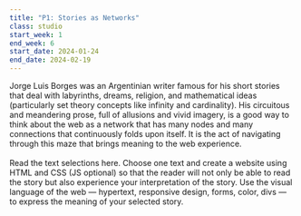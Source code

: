 ```yaml
---
title: "P1: Stories as Networks"
class: studio
start_week: 1
end_week: 6
start_date: 2024-01-24
end_date: 2024-02-19
---
```


Jorge Luis Borges was an Argentinian writer famous for his short stories that deal with labyrinths, dreams, religion, and mathematical ideas (particularly set theory concepts like infinity and cardinality). His circuitous and meandering prose, full of allusions and vivid imagery, is a good way to think about the web as a network that has many nodes and many connections that continuously folds upon itself. It is the act of navigating through this maze that brings meaning to the web experience. 
<br><br>
Read the text selections here. Choose one text and create a website using HTML and CSS (JS optional) so that the reader will not only be able to read the story but also experience your interpretation of the story. Use the visual language of the web — hypertext, responsive design, forms, color, divs — to express the meaning of your selected story.